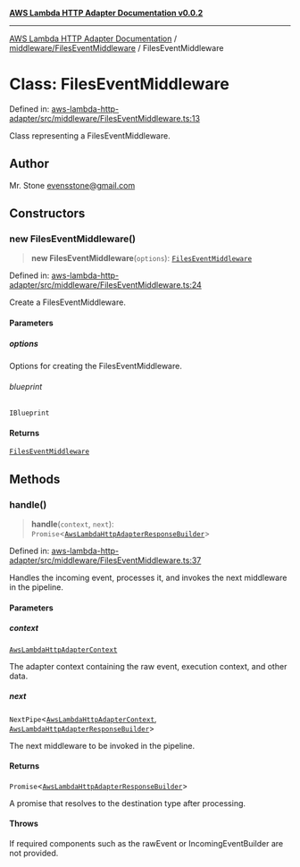 [**AWS Lambda HTTP Adapter Documentation v0.0.2**](../../../README.md)

***

[AWS Lambda HTTP Adapter Documentation](../../../modules.md) / [middleware/FilesEventMiddleware](../README.md) / FilesEventMiddleware

# Class: FilesEventMiddleware

Defined in: [aws-lambda-http-adapter/src/middleware/FilesEventMiddleware.ts:13](https://github.com/stonemjs/aws-lambda-http-adapter/blob/f289dee0aae635648af98bb65369a05e133b69bc/src/middleware/FilesEventMiddleware.ts#L13)

Class representing a FilesEventMiddleware.

## Author

Mr. Stone <evensstone@gmail.com>

## Constructors

### new FilesEventMiddleware()

> **new FilesEventMiddleware**(`options`): [`FilesEventMiddleware`](FilesEventMiddleware.md)

Defined in: [aws-lambda-http-adapter/src/middleware/FilesEventMiddleware.ts:24](https://github.com/stonemjs/aws-lambda-http-adapter/blob/f289dee0aae635648af98bb65369a05e133b69bc/src/middleware/FilesEventMiddleware.ts#L24)

Create a FilesEventMiddleware.

#### Parameters

##### options

Options for creating the FilesEventMiddleware.

###### blueprint

`IBlueprint`

#### Returns

[`FilesEventMiddleware`](FilesEventMiddleware.md)

## Methods

### handle()

> **handle**(`context`, `next`): `Promise`\<[`AwsLambdaHttpAdapterResponseBuilder`](../../../declarations/type-aliases/AwsLambdaHttpAdapterResponseBuilder.md)\>

Defined in: [aws-lambda-http-adapter/src/middleware/FilesEventMiddleware.ts:37](https://github.com/stonemjs/aws-lambda-http-adapter/blob/f289dee0aae635648af98bb65369a05e133b69bc/src/middleware/FilesEventMiddleware.ts#L37)

Handles the incoming event, processes it, and invokes the next middleware in the pipeline.

#### Parameters

##### context

[`AwsLambdaHttpAdapterContext`](../../../declarations/interfaces/AwsLambdaHttpAdapterContext.md)

The adapter context containing the raw event, execution context, and other data.

##### next

`NextPipe`\<[`AwsLambdaHttpAdapterContext`](../../../declarations/interfaces/AwsLambdaHttpAdapterContext.md), [`AwsLambdaHttpAdapterResponseBuilder`](../../../declarations/type-aliases/AwsLambdaHttpAdapterResponseBuilder.md)\>

The next middleware to be invoked in the pipeline.

#### Returns

`Promise`\<[`AwsLambdaHttpAdapterResponseBuilder`](../../../declarations/type-aliases/AwsLambdaHttpAdapterResponseBuilder.md)\>

A promise that resolves to the destination type after processing.

#### Throws

If required components such as the rawEvent or IncomingEventBuilder are not provided.
